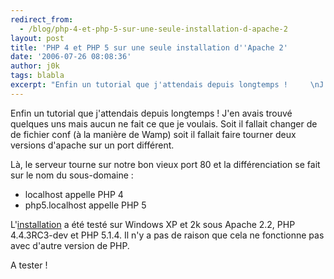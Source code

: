 ```yaml
---
redirect_from:
  - /blog/php-4-et-php-5-sur-une-seule-installation-d-apache-2
layout: post
title: 'PHP 4 et PHP 5 sur une seule installation d''Apache 2'
date: '2006-07-26 08:08:36'
author: j0k
tags: blabla
excerpt: "Enfin un tutorial que j'attendais depuis longtemps !     \nJ'en avais trouvé quelques uns mais aucun ne fait ce que je voulais. Soit il fallait changer de de fichier conf (à la manière de Wamp) soit il fallait faire tourner deux versions d'apache sur un port différent.  \n  \nLà, le serveur tourne sur notre bon vieux port 80 et la différenciation se      …"
---
```


Enfin un tutorial que j'attendais depuis longtemps !
J'en avais trouvé quelques uns mais aucun ne fait ce que je voulais. Soit il fallait changer de de fichier conf (à la manière de Wamp) soit il fallait faire tourner deux versions d'apache sur un port différent.

Là, le serveur tourne sur notre bon vieux port 80 et la différenciation se fait sur le nom du sous-domaine :
* localhost appelle PHP 4
* php5.localhost appelle PHP 5

L'[installation](http://devzone.zend.com/node/view/id/633) a été testé sur Windows XP et 2k sous Apache 2.2, PHP 4.4.3RC3-dev et PHP 5.1.4. Il n'y a pas de raison que cela ne fonctionne pas avec d'autre version de PHP.

A tester !
